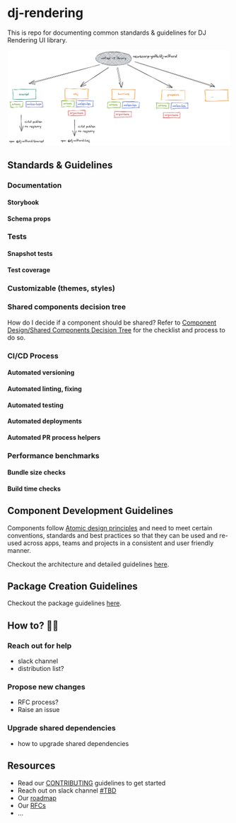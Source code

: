 # dj-rendering

This is repo for documenting common standards & guidelines for DJ Rendering UI library.

![shared ui library](docs/images/shared-ui-library.png)

## Standards & Guidelines

### Documentation

#### Storybook

#### Schema props

### Tests

#### Snapshot tests

#### Test coverage

### Customizable (themes, styles)

### Shared components decision tree

How do I decide if a component should be shared? Refer to [Component Design/Shared Components Decision Tree](/.component-deisgn#sharedcomponentsdecisiontree) for the checklist and process to do so.

### CI/CD Process

#### Automated versioning

#### Automated linting, fixing

#### Automated testing

#### Automated deployments

#### Automated PR process helpers

### Performance benchmarks

#### Bundle size checks

#### Build time checks

## Component Development Guidelines

Components follow [Atomic design principles](https://atomicdesign.bradfrost.com/chapter-2/) and need to meet certain conventions, standards and best practices so that they can be used and re-used across apps, teams and projects in a consistent and user friendly manner.

Checkout the architecture and detailed guidelines [here](docs/component-design.md).

## Package Creation Guidelines

Checkout the package guidelines [here](docs/packages.md).

## How to? 🙋‍♂️

### Reach out for help

- slack channel
- distribution list?

### Propose new changes

- RFC process?
- Raise an issue

### Upgrade shared dependencies

- how to upgrade shared dependencies

## Resources

- Read our [CONTRIBUTING](docs/CONTRIBUTING.md) guidelines to get started
- Reach out on slack channel [#TBD]()
- Our [roadmap]()
- Our [RFCs]()
- ...
